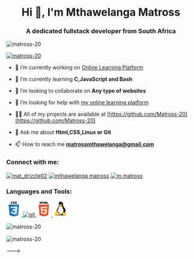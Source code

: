 <h1 align="center">Hi 👋, I'm Mthawelanga Matross</h1>
<h3 align="center">A dedicated fullstack developer from South Africa</h3>

<p align="left"> <img src="https://komarev.com/ghpvc/?username=matross-20&label=Profile%20views&color=0e75b6&style=flat" alt="matross-20" /> </p>

<p align="left"> <a href="https://github.com/ryo-ma/github-profile-trophy"><img src="https://github-profile-trophy.vercel.app/?username=matross-20" alt="matross-20" /></a> </p>

- 🔭 I’m currently working on [Online Learning Platform](https://github.com/Matross-20/aside.git)

- 🌱 I’m currently learning **C,JavaScript and Bash**

- 👯 I’m looking to collaborate on **Any type of websites**

- 🤝 I’m looking for help with [my online learning platform](https://github.com/Matross-20/aside.git)

- 👨‍💻 All of my projects are available at [https://github.com/Matross-20](https://github.com/Matross-20)

- 💬 Ask me about **Html,CSS,Linux or Git**

- 📫 How to reach me **matrossmthawelanga@gmail.com**

<h3 align="left">Connect with me:</h3>
<p align="left">
<a href="https://twitter.com/mat_drizzle02" target="blank"><img align="center" src="https://raw.githubusercontent.com/rahuldkjain/github-profile-readme-generator/master/src/images/icons/Social/twitter.svg" alt="mat_drizzle02" height="30" width="40" /></a>
<a href="https://fb.com/mthawelanga matross" target="blank"><img align="center" src="https://raw.githubusercontent.com/rahuldkjain/github-profile-readme-generator/master/src/images/icons/Social/facebook.svg" alt="mthawelanga matross" height="30" width="40" /></a>
<a href="https://instagram.com/m.matross" target="blank"><img align="center" src="https://raw.githubusercontent.com/rahuldkjain/github-profile-readme-generator/master/src/images/icons/Social/instagram.svg" alt="m.matross" height="30" width="40" /></a>
</p>

<h3 align="left">Languages and Tools:</h3>
<p align="left"> <a href="https://www.w3schools.com/css/" target="_blank" rel="noreferrer"> <img src="https://raw.githubusercontent.com/devicons/devicon/master/icons/css3/css3-original-wordmark.svg" alt="css3" width="40" height="40"/> </a> <a href="https://git-scm.com/" target="_blank" rel="noreferrer"> <img src="https://www.vectorlogo.zone/logos/git-scm/git-scm-icon.svg" alt="git" width="40" height="40"/> </a> <a href="https://www.w3.org/html/" target="_blank" rel="noreferrer"> <img src="https://raw.githubusercontent.com/devicons/devicon/master/icons/html5/html5-original-wordmark.svg" alt="html5" width="40" height="40"/> </a> <a href="https://www.linux.org/" target="_blank" rel="noreferrer"> <img src="https://raw.githubusercontent.com/devicons/devicon/master/icons/linux/linux-original.svg" alt="linux" width="40" height="40"/> </a> </p>

<p><img align="center" src="https://github-readme-stats.vercel.app/api/top-langs?username=matross-20&show_icons=true&locale=en&layout=compact" alt="matross-20" /></p>

<p><img align="center" src="https://github-readme-streak-stats.herokuapp.com/?user=matross-20&" alt="matross-20" /></p>


--->
